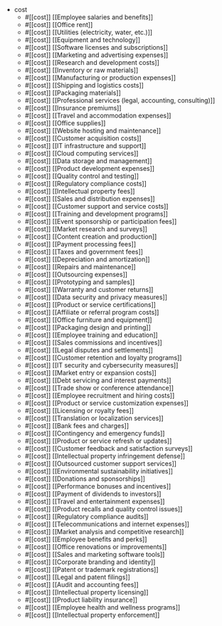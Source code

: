 - cost
  - #[[cost]]  [[Employee salaries and benefits]]
  - #[[cost]]  [[Office rent]]
  - #[[cost]]  [[Utilities (electricity, water, etc.)]]
  - #[[cost]]  [[Equipment and technology]]
  - #[[cost]]  [[Software licenses and subscriptions]]
  - #[[cost]]  [[Marketing and advertising expenses]]
  - #[[cost]]  [[Research and development costs]]
  - #[[cost]]  [[Inventory or raw materials]]
  - #[[cost]]  [[Manufacturing or production expenses]]
  - #[[cost]]  [[Shipping and logistics costs]]
  - #[[cost]]  [[Packaging materials]]
  - #[[cost]]  [[Professional services (legal, accounting, consulting)]]
  - #[[cost]]  [[Insurance premiums]]
  - #[[cost]]  [[Travel and accommodation expenses]]
  - #[[cost]]  [[Office supplies]]
  - #[[cost]]  [[Website hosting and maintenance]]
  - #[[cost]]  [[Customer acquisition costs]]
  - #[[cost]]  [[IT infrastructure and support]]
  - #[[cost]]  [[Cloud computing services]]
  - #[[cost]]  [[Data storage and management]]
  - #[[cost]]  [[Product development expenses]]
  - #[[cost]]  [[Quality control and testing]]
  - #[[cost]]  [[Regulatory compliance costs]]
  - #[[cost]]  [[Intellectual property fees]]
  - #[[cost]]  [[Sales and distribution expenses]]
  - #[[cost]]  [[Customer support and service costs]]
  - #[[cost]]  [[Training and development programs]]
  - #[[cost]]  [[Event sponsorship or participation fees]]
  - #[[cost]]  [[Market research and surveys]]
  - #[[cost]]  [[Content creation and production]]
  - #[[cost]]  [[Payment processing fees]]
  - #[[cost]]  [[Taxes and government fees]]
  - #[[cost]]  [[Depreciation and amortization]]
  - #[[cost]]  [[Repairs and maintenance]]
  - #[[cost]]  [[Outsourcing expenses]]
  - #[[cost]]  [[Prototyping and samples]]
  - #[[cost]]  [[Warranty and customer returns]]
  - #[[cost]]  [[Data security and privacy measures]]
  - #[[cost]]  [[Product or service certifications]]
  - #[[cost]]  [[Affiliate or referral program costs]]
  - #[[cost]]  [[Office furniture and equipment]]
  - #[[cost]]  [[Packaging design and printing]]
  - #[[cost]]  [[Employee training and education]]
  - #[[cost]]  [[Sales commissions and incentives]]
  - #[[cost]]  [[Legal disputes and settlements]]
  - #[[cost]]  [[Customer retention and loyalty programs]]
  - #[[cost]]  [[IT security and cybersecurity measures]]
  - #[[cost]]  [[Market entry or expansion costs]]
  - #[[cost]]  [[Debt servicing and interest payments]]
  - #[[cost]]  [[Trade show or conference attendance]]
  - #[[cost]]  [[Employee recruitment and hiring costs]]
  - #[[cost]]  [[Product or service customization expenses]]
  - #[[cost]]  [[Licensing or royalty fees]]
  - #[[cost]]  [[Translation or localization services]]
  - #[[cost]]  [[Bank fees and charges]]
  - #[[cost]]  [[Contingency and emergency funds]]
  - #[[cost]]  [[Product or service refresh or updates]]
  - #[[cost]]  [[Customer feedback and satisfaction surveys]]
  - #[[cost]]  [[Intellectual property infringement defense]]
  - #[[cost]]  [[Outsourced customer support services]]
  - #[[cost]]  [[Environmental sustainability initiatives]]
  - #[[cost]]  [[Donations and sponsorships]]
  - #[[cost]]  [[Performance bonuses and incentives]]
  - #[[cost]]  [[Payment of dividends to investors]]
  - #[[cost]]  [[Travel and entertainment expenses]]
  - #[[cost]]  [[Product recalls and quality control issues]]
  - #[[cost]]  [[Regulatory compliance audits]]
  - #[[cost]]  [[Telecommunications and internet expenses]]
  - #[[cost]]  [[Market analysis and competitive research]]
  - #[[cost]]  [[Employee benefits and perks]]
  - #[[cost]]  [[Office renovations or improvements]]
  - #[[cost]]  [[Sales and marketing software tools]]
  - #[[cost]]  [[Corporate branding and identity]]
  - #[[cost]]  [[Patent or trademark registrations]]
  - #[[cost]]  [[Legal and patent filings]]
  - #[[cost]]  [[Audit and accounting fees]]
  - #[[cost]]  [[Intellectual property licensing]]
  - #[[cost]]  [[Product liability insurance]]
  - #[[cost]]  [[Employee health and wellness programs]]
  - #[[cost]]  [[Intellectual property enforcement]]


